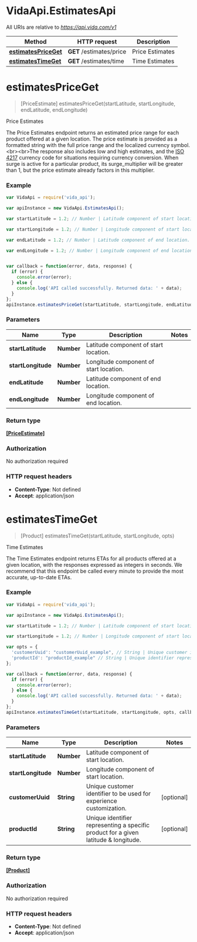 # VidaApi.EstimatesApi

All URIs are relative to *https://api.vida.com/v1*

Method | HTTP request | Description
------------- | ------------- | -------------
[**estimatesPriceGet**](EstimatesApi.md#estimatesPriceGet) | **GET** /estimates/price | Price Estimates
[**estimatesTimeGet**](EstimatesApi.md#estimatesTimeGet) | **GET** /estimates/time | Time Estimates


<a name="estimatesPriceGet"></a>
# **estimatesPriceGet**
> [PriceEstimate] estimatesPriceGet(startLatitude, startLongitude, endLatitude, endLongitude)

Price Estimates

The Price Estimates endpoint returns an estimated price range for each product offered at a given location. The price estimate is provided as a formatted string with the full price range and the localized currency symbol.&lt;br&gt;&lt;br&gt;The response also includes low and high estimates, and the [ISO 4217](http://en.wikipedia.org/wiki/ISO_4217) currency code for situations requiring currency conversion. When surge is active for a particular product, its surge_multiplier will be greater than 1, but the price estimate already factors in this multiplier. 

### Example
```javascript
var VidaApi = require('vida_api');

var apiInstance = new VidaApi.EstimatesApi();

var startLatitude = 1.2; // Number | Latitude component of start location.

var startLongitude = 1.2; // Number | Longitude component of start location.

var endLatitude = 1.2; // Number | Latitude component of end location.

var endLongitude = 1.2; // Number | Longitude component of end location.


var callback = function(error, data, response) {
  if (error) {
    console.error(error);
  } else {
    console.log('API called successfully. Returned data: ' + data);
  }
};
apiInstance.estimatesPriceGet(startLatitude, startLongitude, endLatitude, endLongitude, callback);
```

### Parameters

Name | Type | Description  | Notes
------------- | ------------- | ------------- | -------------
 **startLatitude** | **Number**| Latitude component of start location. | 
 **startLongitude** | **Number**| Longitude component of start location. | 
 **endLatitude** | **Number**| Latitude component of end location. | 
 **endLongitude** | **Number**| Longitude component of end location. | 

### Return type

[**[PriceEstimate]**](PriceEstimate.md)

### Authorization

No authorization required

### HTTP request headers

 - **Content-Type**: Not defined
 - **Accept**: application/json

<a name="estimatesTimeGet"></a>
# **estimatesTimeGet**
> [Product] estimatesTimeGet(startLatitude, startLongitude, opts)

Time Estimates

The Time Estimates endpoint returns ETAs for all products offered at a given location, with the responses expressed as integers in seconds. We recommend that this endpoint be called every minute to provide the most accurate, up-to-date ETAs.

### Example
```javascript
var VidaApi = require('vida_api');

var apiInstance = new VidaApi.EstimatesApi();

var startLatitude = 1.2; // Number | Latitude component of start location.

var startLongitude = 1.2; // Number | Longitude component of start location.

var opts = { 
  'customerUuid': "customerUuid_example", // String | Unique customer identifier to be used for experience customization.
  'productId': "productId_example" // String | Unique identifier representing a specific product for a given latitude & longitude.
};

var callback = function(error, data, response) {
  if (error) {
    console.error(error);
  } else {
    console.log('API called successfully. Returned data: ' + data);
  }
};
apiInstance.estimatesTimeGet(startLatitude, startLongitude, opts, callback);
```

### Parameters

Name | Type | Description  | Notes
------------- | ------------- | ------------- | -------------
 **startLatitude** | **Number**| Latitude component of start location. | 
 **startLongitude** | **Number**| Longitude component of start location. | 
 **customerUuid** | **String**| Unique customer identifier to be used for experience customization. | [optional] 
 **productId** | **String**| Unique identifier representing a specific product for a given latitude &amp; longitude. | [optional] 

### Return type

[**[Product]**](Product.md)

### Authorization

No authorization required

### HTTP request headers

 - **Content-Type**: Not defined
 - **Accept**: application/json

